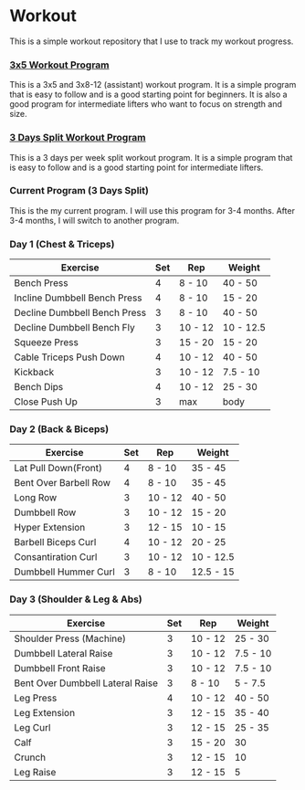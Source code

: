 # Workout

This is a simple workout repository that I use to track my workout progress.

### [3x5 Workout Program](3x5.md)

This is a 3x5 and 3x8-12 (assistant) workout program. It is a simple program that is easy to follow and is a good starting point for beginners. It is also a good program for intermediate lifters who want to focus on strength and size.

### [3 Days Split Workout Program](3-days-split.md)

This is a 3 days per week split workout program. It is a simple program that is easy to follow and is a good starting point for intermediate lifters.

### Current Program (3 Days Split)

This is the my current program. I will use this program for 3-4 months. After 3-4 months, I will switch to another program.


### Day 1 (Chest & Triceps)

| Exercise                     | Set | Rep     | Weight    |
| ---------------------------- | --- | ------- | --------- |
| Bench Press                  | 4   | 8 - 10  | 40 - 50   |
| Incline Dumbbell Bench Press | 4   | 8 - 10  | 15 - 20   |
| Decline Dumbbell Bench Press | 3   | 8 - 10  | 40 - 50   |
| Decline Dumbbell Bench Fly   | 3   | 10 - 12 | 10 - 12.5 |
| Squeeze Press                | 3   | 15 - 20 | 15 - 20   |
| Cable Triceps Push Down      | 4   | 10 - 12 | 40 - 50   |
| Kickback                     | 3   | 10 - 12 | 7.5 - 10  |
| Bench Dips                   | 4   | 10 - 12 | 25 - 30   |
| Close Push Up                | 3   | max     | body      |

### Day 2 (Back & Biceps)

| Exercise              | Set | Rep     | Weight    |
| --------------------- | --- | ------- | --------- |
| Lat Pull Down(Front)  | 4   | 8 - 10  | 35 - 45   |
| Bent Over Barbell Row | 4   | 8 - 10  | 35 - 45   |
| Long Row              | 3   | 10 - 12 | 40 - 50   |
| Dumbbell Row          | 3   | 10 - 12 | 15 - 20   |
| Hyper Extension       | 3   | 12 - 15 | 10 - 15   |
| Barbell Biceps Curl   | 4   | 10 - 12 | 20 - 25   |
| Consantiration Curl   | 3   | 10 - 12 | 10 - 12.5 |
| Dumbbell Hummer Curl  | 3   | 8 - 10  | 12.5 - 15 |

### Day 3 (Shoulder & Leg & Abs)

| Exercise                         | Set | Rep     | Weight   |
| -------------------------------- | --- | ------- | -------- |
| Shoulder Press (Machine)         | 3   | 10 - 12 | 25 - 30  |
| Dumbbell Lateral Raise           | 3   | 10 - 12 | 7.5 - 10 |
| Dumbbell Front Raise             | 3   | 10 - 12 | 7.5 - 10 |
| Bent Over Dumbbell Lateral Raise | 3   | 8 - 10  | 5 - 7.5  |
| Leg Press                        | 4   | 10 - 12 | 40 - 50  |
| Leg Extension                    | 3   | 12 - 15 | 35 - 40  |
| Leg Curl                         | 3   | 12 - 15 | 25 - 35  |
| Calf                             | 3   | 15 - 20 | 30       |
| Crunch                           | 3   | 12 - 15 | 10       |
| Leg Raise                        | 3   | 12 - 15 | 5        |
